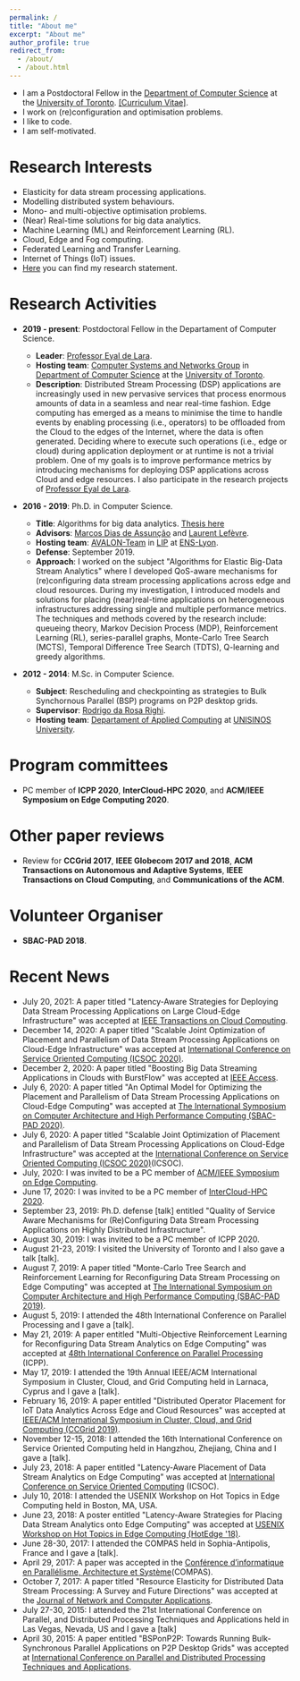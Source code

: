 ```yaml
---
permalink: /
title: "About me"
excerpt: "About me"
author_profile: true
redirect_from: 
  - /about/
  - /about.html
---
```


* I am a Postdoctoral Fellow in the [Department of Computer Science](http://www.cs.toronto.edu/) at the [University of Toronto](http://www.toronto.edu/). [[Curriculum Vitae]](http://aveith.github.io/files/AlexandreVeith-CV.pdf).
* I work on (re)configuration and optimisation problems.
* I like to code.
* I am self-motivated.

# Research Interests
* Elasticity for data stream processing applications.
* Modelling distributed system behaviours.
* Mono- and multi-objective optimisation problems.
* (Near) Real-time solutions for big data analytics.
* Machine Learning (ML) and Reinforcement Learning (RL).
* Cloud, Edge and Fog computing.
* Federated Learning and Transfer Learning.
* Internet of Things (IoT) issues.
* [Here](http://aveith.github.io/files/research_statement.pdf) you can find my research statement.

# Research Activities
* **2019 - present**: Postdoctoral Fellow in the Departament of Computer Science.
  * **Leader**: [Professor Eyal de Lara](http://www.cs.toronto.edu/~delara/).
  * **Hosting team**: [Computer Systems and Networks Group](http://csng.cs.toronto.edu/) in [Department of Computer Science](http://www.cs.toronto.edu/) at the [University of Toronto](http://www.toronto.edu/).
  * **Description**: Distributed Stream Processing (DSP) applications are increasingly used in new pervasive services that process enormous amounts of data in a seamless and near real-time fashion. Edge computing has emerged as a means to minimise the time to handle events by enabling processing (i.e., operators) to be offloaded from the Cloud to the edges of the Internet, where the data is often generated. Deciding where to execute such operations (i.e., edge or cloud) during application deployment or at runtime is not a trivial problem. One of my goals is to improve performance metrics by introducing mechanisms for deploying DSP applications across Cloud and edge resources. I also participate in the research projects of [Professor Eyal de Lara](http://www.cs.toronto.edu/~delara/).
 

* **2016 - 2019**: Ph.D. in Computer Science.
  * **Title**: Algorithms for big data analytics. [Thesis here](http://aveith.github.io/files/thesis.pdf)
  * **Advisors**: [Marcos Dias de Assunção](http://www.marcosassuncao.me/) and [Laurent Lefèvre](https://perso.ens-lyon.fr/laurent.lefevre/).
  * **Hosting team**: [AVALON-Team](https://avalon.ens-lyon.fr/) in [LIP](http://www.ens-lyon.fr/LIP/) at [ENS-Lyon](http://www.ens-lyon.fr/).
  * **Defense**: September 2019.
  * **Approach**: I worked on the subject "Algorithms for Elastic Big-Data Stream Analytics" where I developed QoS-aware mechanisms for (re)configuring data stream processing applications across edge and cloud resources. During my investigation, I introduced models and solutions for placing (near)real-time applications on heterogeneous infrastructures addressing single and multiple performance metrics. The techniques and methods covered by the research include: queueing theory, Markov Decision Process (MDP), Reinforcement Learning (RL), series-parallel graphs, Monte-Carlo Tree Search (MCTS), Temporal Difference Tree Search (TDTS), Q-learning and greedy algorithms.

* **2012 - 2014**: M.Sc. in Computer Science. 
  * **Subject**: Rescheduling and checkpointing as strategies to Bulk Synchornous Parallel (BSP) programs on P2P desktop grids.
  * **Supervisor**: [Rodrigo da Rosa Righi](http://buscatextual.cnpq.br/buscatextual/visualizacv.do?id=K4705414D4).
  * **Hosting team**: [Departament of Applied Computing](http://www.unisinos.br/global/en/prospective-student/graduate/applied-computing) at [UNISINOS University](http://www.unisinos.br/global/en).

# Program committees
* PC member of **ICPP 2020**, **InterCloud-HPC 2020**, and **ACM/IEEE Symposium on Edge Computing 2020**.

# Other paper reviews
* Review for **CCGrid 2017**, **IEEE Globecom 2017 and 2018**, **ACM Transactions on Autonomous and Adaptive Systems**, **IEEE Transactions on Cloud Computing**, and **Communications of the ACM**.

# Volunteer Organiser
* **SBAC-PAD 2018**.

# Recent News
* July 20, 2021: A paper titled "Latency-Aware Strategies for Deploying Data Stream Processing Applications on Large Cloud-Edge Infrastructure" was accepted at [IEEE Transactions on Cloud Computing](https://ieeexplore.ieee.org/xpl/RecentIssue.jsp?punumber=6245519).
* December 14, 2020: A paper titled "Scalable Joint Optimization of Placement and Parallelism of Data Stream Processing Applications on Cloud-Edge Infrastructure" was accepted at [International Conference on Service Oriented Computing (ICSOC 2020)](http://www.icsoc.org/).
* December 2, 2020: A paper titled "Boosting Big Data Streaming Applications in Clouds with BurstFlow" was accepted at [IEEE Access](https://ieeeaccess.ieee.org/).
* July 6, 2020: A paper titled "An Optimal Model for Optimizing the Placement and Parallelism of Data Stream Processing Applications on Cloud-Edge Computing" was accepted at [The International Symposium on Computer Architecture and High Performance Computing (SBAC-PAD 2020)](https://sbac2020.dcc.fc.up.pt/).
* July 6, 2020: A paper titled "Scalable Joint Optimization of Placement and Parallelism of Data Stream Processing Applications on Cloud-Edge Infrastructure" was accepted at the [International Conference on Service Oriented Computing (ICSOC 2020)](http://www.icsoc.org/)(ICSOC).
* July, 2020: I was invited to be a PC member of [ACM/IEEE Symposium on Edge Computing](https://acm-ieee-sec.org/2020/).
* June 17, 2020: I was invited to be a PC member of [InterCloud-HPC 2020](http://conf.cisedu.info/rp/hpcs20/2-conference/symposia-hpcs2020/symp01-intercloudhpc).
* September 23, 2019: Ph.D. defense [talk] entitled "Quality of Service Aware Mechanisms for (Re)Configuring Data Stream Processing Applications on Highly Distributed Infrastructure".
* August 30, 2019: I was invited to be a PC member of ICPP 2020.
* August 21-23, 2019: I visited the University of Toronto and I also gave a talk [talk].
* August 7, 2019: A paper titled "Monte-Carlo Tree Search and Reinforcement Learning for Reconfiguring Data Stream Processing on Edge Computing" was accepted at [The International Symposium on Computer Architecture and High Performance Computing (SBAC-PAD 2019)](http://sbac-pad.facom.ufms.br/).
* August 5, 2019: I attended the 48th International Conference on Parallel Processing and I gave a [talk].
* May 21, 2019: A paper entitled "Multi-Objective Reinforcement Learning for Reconfiguring Data Stream Analytics on Edge Computing" was accepted at [48th International Conference on Parallel Processing](https://www.hpcs.cs.tsukuba.ac.jp/icpp2019/) (ICPP).
* May 17, 2019: I attended the 19th Annual IEEE/ACM International Symposium in Cluster, Cloud, and Grid Computing held in Larnaca, Cyprus and I gave a [talk].
* February 16, 2019: A paper entitled "Distributed Operator Placement for IoT Data Analytics Across Edge and Cloud Resources" was accepted at [IEEE/ACM International Symposium in Cluster, Cloud, and Grid Computing (CCGrid 2019)](https://ieeexplore.ieee.org/document/8752924).
* November 12-15, 2018: I attended the 16th International Conference on Service Oriented Computing held in Hangzhou, Zhejiang, China and I gave a [talk].
* July 23, 2018: A paper entitled "Latency-Aware Placement of Data Stream Analytics on Edge Computing" was accepted at [International Conference on Service Oriented Computing](http://www.icsoc.org/) (ICSOC).
* July 10, 2018: I attended the USENIX Workshop on Hot Topics in Edge Computing held in Boston, MA, USA.
* June 23, 2018: A poster entitled "Latency-Aware Strategies for Placing Data Stream Analytics onto Edge Computing" was accepted at [USENIX Workshop on Hot Topics in Edge Computing (HotEdge '18)](https://www.usenix.org/conference/hotedge18).
* June 28-30, 2017: I attended the COMPAS held in Sophia-Antipolis, France and I gave a [talk].
* April 29, 2017: A paper was accepted in the [Conférence d’informatique en Parallélisme, Architecture et Système](https://compas2017.sciencesconf.org/)(COMPAS).
* October 7, 2017: A paper titled "Resource Elasticity for Distributed Data Stream Processing: A Survey and Future Directions" was accepted at the [Journal of Network and Computer Applications](https://www.journals.elsevier.com/journal-of-network-and-computer-applications).
* July 27-30, 2015: I attended the 21st International Conference on Parallel, and Distributed Processing Techniques and Applications held in Las Vegas, Nevada, US and I gave a [talk]
* April 30, 2015: A paper entitled "BSPonP2P: Towards Running Bulk-Synchronous Parallel Applications on P2P Desktop Grids" was accepted at [International Conference on Parallel and Distributed Processing Techniques and Applications](http://www.worldacademyofscience.org/worldcomp15/ws/conferences/pdpta15).


